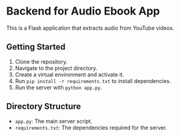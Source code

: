 # Backend for Audio Ebook App

This is a Flask application that extracts audio from YouTube videos.

## Getting Started

1. Clone the repository.
2. Navigate to the project directory.
3. Create a virtual environment and activate it.
4. Run `pip install -r requirements.txt` to install dependencies.
5. Run the server with `python app.py`.

## Directory Structure

- `app.py`: The main server script.
- `requirements.txt`: The dependencies required for the server.
